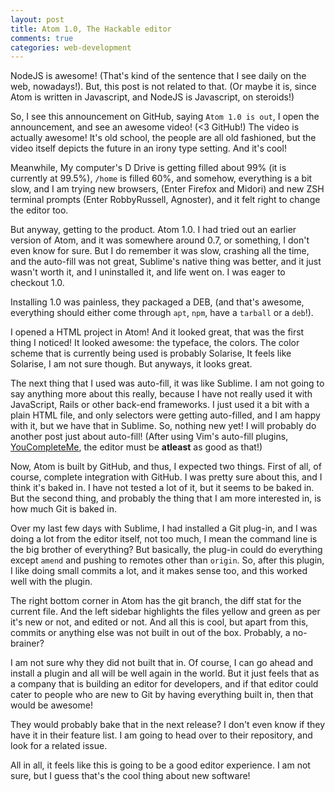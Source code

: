```yaml
---
layout: post
title: Atom 1.0, The Hackable editor
comments: true
categories: web-development
---
```


NodeJS is awesome! (That's kind of the sentence that I see daily on the web, nowadays!). But, this post is not related to that. (Or maybe it is, since Atom is written in Javascript, and NodeJS is Javascript, on steroids!)

So, I see this announcement on GitHub, saying `Atom 1.0 is out`, I open the announcement, and see an awesome video! (<3 GitHub!) The video is actually awesome! It's old school, the people are all old fashioned, but the video itself depicts the future in an irony type setting. And it's cool!

Meanwhile, My computer's D Drive is getting filled about 99% (it is currently at 99.5%), `/home` is filled 60%, and somehow, everything is a bit slow, and I am trying new browsers, (Enter Firefox and Midori) and new ZSH terminal prompts (Enter RobbyRussell, Agnoster), and it felt right to change the editor too.

But anyway, getting to the product. Atom 1.0. I had tried out an earlier version of Atom, and it was somewhere around 0.7, or something, I don't even know for sure. But I do remember it was slow, crashing all the time, and the auto-fill was not great, Sublime's native thing was better, and it just wasn't worth it, and I uninstalled it, and life went on. I was eager to checkout 1.0.

Installing 1.0 was painless, they packaged a DEB, (and that's awesome, everything should either come through `apt`, `npm`, have a `tarball` or a `deb`!).

I opened a HTML project in Atom! And it looked great, that was the first thing I noticed! It looked awesome: the typeface, the colors. The color scheme that is currently being used is probably Solarise, It feels like Solarise, I am not sure though. But anyways, it looks great.

The next thing that I used was auto-fill, it was like Sublime. I am not going to say anything more about this really, because I have not really used it with JavaScript, Rails or other back-end frameworks. I just used it a bit with a plain HTML file, and only selectors were getting auto-filled, and I am happy with it, but we have that in Sublime. So, nothing new yet! I will probably do another post just about auto-fill! (After using Vim's auto-fill plugins, [YouCompleteMe](http://vimawesome.com/plugin/youcompleteme), the editor must be **atleast** as good as that!)

Now, Atom is built by GitHub, and thus, I expected two things. First of all, of course, complete integration with GitHub. I was pretty sure about this, and I think it's baked in. I have not tested a lot of it, but it seems to be baked in. But the second thing, and probably the thing that I am more interested in, is how much Git is baked in.

Over my last few days with Sublime, I had installed a Git plug-in, and I was doing a lot from the editor itself, not too much, I mean the command line is the big brother of everything? But basically, the plug-in could do everything except `amend` and pushing to remotes other than `origin`. So, after this plugin, I like doing small commits a lot, and it makes sense too, and this worked well with the plugin.

The right bottom corner in Atom has the git branch, the diff stat for the current file. And the left sidebar highlights the files yellow and green as per it's new or not, and edited or not. And all this is cool, but apart from this, commits or anything else was not built in out of the box. Probably, a no-brainer?

I am not sure why they did not built that in. Of course, I can go ahead and install a plugin and all will be well again in the world. But it just feels that as a company that is building an editor for developers, and if that editor could cater to people who are new to Git by having everything built in, then that would be awesome!

They would probably bake that in the next release? I don't even know if they have it in their feature list. I am going to head over to their repository, and look for a related issue.

All in all, it feels like this is going to be a good editor experience. I am not sure, but I guess that's the cool thing about new software!
